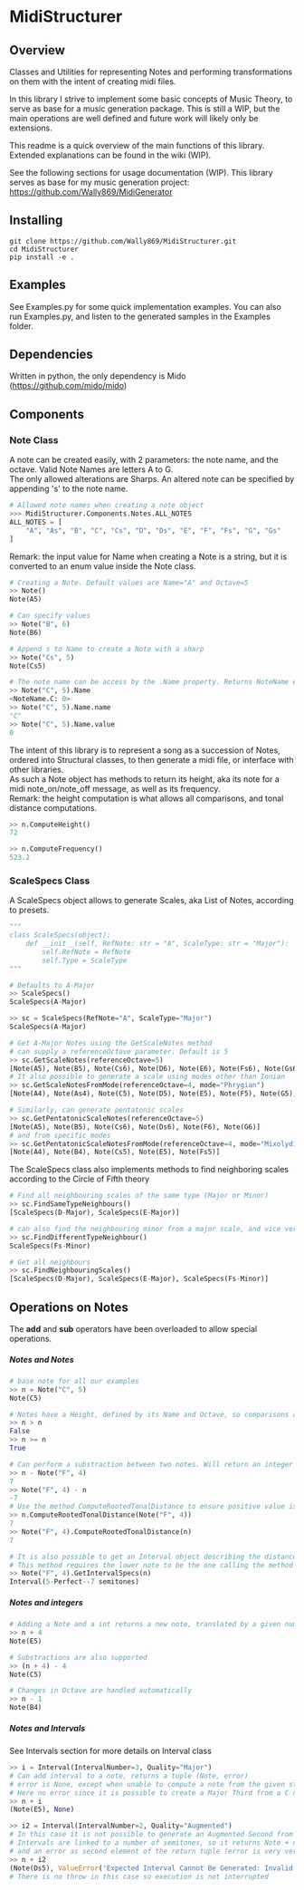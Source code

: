 # MidiStructurer

## Overview

Classes and Utilities for representing Notes and performing transformations on them with the intent of creating midi files.

In this library I strive to implement some basic concepts of Music Theory, to serve as base for a music generation package.
This is still a WIP, but the main operations are well defined and future work will likely only be extensions.

This readme is a quick overview of the main functions of this library. Extended explanations can be found in the wiki (WIP).

See the following sections for usage documentation (WIP). 
This library serves as base for my music generation project: https://github.com/Wally869/MidiGenerator

## Installing

```
git clone https://github.com/Wally869/MidiStructurer.git
cd MidiStructurer
pip install -e .
```

## Examples

See Examples.py for some quick implementation examples.
You can also run Examples.py, and listen to the generated samples in the Examples folder.

## Dependencies

Written in python, the only dependency is Mido (https://github.com/mido/mido)


## Components

### Note Class

A note can be created easily, with 2 parameters: the note name, and the octave. 
Valid Note Names are letters A to G.  
The only allowed alterations are Sharps. An altered note can be specified by appending  's' to the note name.

```python
# Allowed note names when creating a note object
>>> MidiStructurer.Components.Notes.ALL_NOTES
ALL_NOTES = [
    "A", "As", "B", "C", "Cs", "D", "Ds", "E", "F", "Fs", "G", "Gs"
]
```

Remark: the input value for Name when creating a Note is a string, but it is converted to an enum value inside the Note class.

```python
# Creating a Note. Default values are Name="A" and Octave=5
>> Note()
Note(A5)

# Can specify values
>> Note("B", 6)
Note(B6)

# Append s to Name to create a Note with a sharp
>> Note("Cs", 5)
Note(Cs5)

# The note name can be access by the .Name property. Returns NoteName enum
>> Note("C", 5).Name
<NoteName.C: 0>
>> Note("C", 5).Name.name
"C"
>> Note("C", 5).Name.value
0
```

The intent of this library is to represent a song as a succession of Notes, ordered into Structural classes, to then generate a midi file, or interface with other libraries.    
As such a Note object has methods to return its height, aka its note for a midi note_on/note_off message, as well as its frequency.  
Remark: the height computation is what allows all comparisons, and tonal distance computations. 

```python
>> n.ComputeHeight()
72

>> n.ComputeFrequency()
523.2
```

### ScaleSpecs Class

A ScaleSpecs object allows to generate Scales, aka List of Notes, according to presets.

```python
"""
class ScaleSpecs(object):
    def __init__(self, RefNote: str = "A", ScaleType: str = "Major"):
        self.RefNote = RefNote
        self.Type = ScaleType
"""

# Defaults to A-Major
>> ScaleSpecs()
ScaleSpecs(A-Major)

>> sc = ScaleSpecs(RefNote="A", ScaleType="Major")
ScaleSpecs(A-Major)

# Get A-Major Notes using the GetScaleNotes method
# can supply a referenceOctave parameter. Default is 5
>> sc.GetScaleNotes(referenceOctave=5)
[Note(A5), Note(B5), Note(Cs6), Note(D6), Note(E6), Note(Fs6), Note(Gs6), Note(A6)]
# It also possible to generate a scale using modes other than Ionian
>> sc.GetScaleNotesFromMode(referenceOctave=4, mode="Phrygian")
[Note(A4), Note(As4), Note(C5), Note(D5), Note(E5), Note(F5), Note(G5), Note(A5)]

# Similarly, can generate pentatonic scales
>> sc.GetPentatonicScaleNotes(referenceOctave=5)
[Note(A5), Note(B5), Note(Cs6), Note(Ds6), Note(F6), Note(G6)]
# and from specific modes
>> sc.GetPentatonicScaleNotesFromMode(referenceOctave=4, mode="Mixolydian")
[Note(A4), Note(B4), Note(Cs5), Note(E5), Note(Fs5)]

```

The ScaleSpecs class also implements methods to find neighboring scales according to the Circle of Fifth theory
```python
# Find all neighbouring scales of the same type (Major or Minor)
>> sc.FindSameTypeNeighbours()
[ScaleSpecs(D-Major), ScaleSpecs(E-Major)]

# can also find the neighbouring minor from a major scale, and vice versa
>> sc.FindDifferentTypeNeighbour()
ScaleSpecs(Fs-Minor)

# Get all neighbours
>> sc.FindNeighbouringScales()
[ScaleSpecs(D-Major), ScaleSpecs(E-Major), ScaleSpecs(Fs-Minor)]
```

## Operations on Notes

The __add__ and __sub__ operators have been overloaded to allow special operations.
  
##### Notes and Notes
```python
# base note for all our examples
>> n = Note("C", 5)
Note(C5)

# Notes have a Height, defined by its Name and Octave, so comparisons are supported
>> n > n
False
>> n >= n 
True

# Can perform a substraction between two notes. Will return an integer representing tonal distance in semitones
>> n - Note("F", 4)
7
>> Note("F", 4) - n
-7
# Use the method ComputeRootedTonalDistance to ensure positive value is returned
>> n.ComputeRootedTonalDistance(Note("F", 4))
7
>> Note("F", 4).ComputeRootedTonalDistance(n)
7

# It is also possible to get an Interval object describing the distance between 2 notes
# This method requires the lower note to be the one calling the method
>> Note("F", 4).GetIntervalSpecs(n)
Interval(5-Perfect--7 semitones)
```


##### Notes and integers
```python
# Adding a Note and a int returns a new note, translated by a given number of semitones
>> n + 4
Note(E5)

# Substractions are also supported
>> (n + 4) - 4 
Note(C5)

# Changes in Octave are handled automatically
>> n - 1
Note(B4)
```

##### Notes and Intervals
See Intervals section for more details on Interval class

```python
>> i = Interval(IntervalNumber=3, Quality="Major")
# Can add interval to a note, returns a tuple (Note, error)
# error is None, except when unable to compute a note from the given starting note and interval
# Here no error since it is possible to create a Major Third from a C note
>> n + i
(Note(E5), None)

>> i2 = Interval(IntervalNumber=2, Quality="Augmented")
# In this case it is not possible to generate an Augmented Second from a C note
# Intervals are linked to a number of semitones, so it returns Note + number of semitones associated with the interval
# and an error as second element of the return tuple (error is very verbose)
>> n + i2
(Note(Ds5), ValueError('Expected Interval Cannot Be Generated: Invalid Interval from given starting note. Target Interval: Interval(2-Augmented--3 semitones), GeneratedInterval: Interval(3-Minor--3 semitones)'))
# There is no throw in this case so execution is not interrupted
```